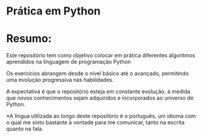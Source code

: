 # Prática em Python

# Resumo:

Este repositório tem como objetivo colocar em prática diferentes algoritmos aprendidos na linguagem de programação Python

Os exercícios abrangem desde o nível básico até o avançado, permitindo uma evolução progressiva nas habilidades.

A expectativa é que o repositório esteja em constante evolução, à medida que novos conhecimentos sejam adquiridos e incorporados ao universo de Python.

*A língua utilizada ao longo deste repositório é o português, um idioma com o qual me sinto bastante à vontade para me comunicar, tanto na escrita quanto na fala.






